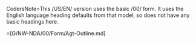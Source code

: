 CodersNote=This /US/EN/ version uses the basic /00/ form.  It uses the English language heading defaults from that model, so does not have any basic headings here.

=[G/NW-NDA/00/Form/Agt-Outline.md]